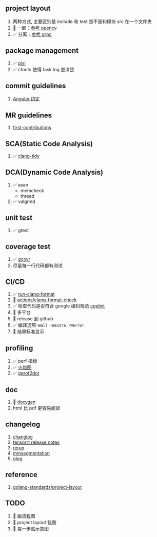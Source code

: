## project layout

1. 两种方式, 主要区别是 include 和 test 是不是和模块 src 在一个文件夹
1. 🔲 一起：[参考 opencv](https://github.com/opencv/opencv)
1. ✅ 分离：[参考 grpc](https://github.com/grpc/grpc)

## package management

1. ✅ [pixi](https://github.com/prefix-dev/pixi)
1. ✅ cfonts 使得 task log 更清楚

## commit guidelines

1. [Angular 约定](https://github.com/angular/angular/blob/22b96b9/CONTRIBUTING.md#-commit-message-guidelines)

## MR guidelines

1. [first-contributions](https://github.com/firstcontributions/first-contributions)

## SCA(Static Code Analysis)

1. ✅ [clang-tidy](https://clang.llvm.org/extra/clang-tidy/)

## DCA(Dynamic Code Analysis)

1. ✅ asan
   - memcheck
   - thread
1. ✅ valgrind

## unit test

1. ✅ gtest

## coverage test

1. ✅ [gcovr](https://github.com/gcovr/gcovr)
1. 尽量每一行代码都有测试

## CI/CD

1. ✅ [run-clang-format](https://github.com/Sarcasm/run-clang-format/tree/master)
1. 🔲 [actions/clang-format-check](https://github.com/marketplace/actions/clang-format-check)
1. ✅ 检查代码是否符合 google 编码规范 [cpplint](https://github.com/cpplint/cpplint)
1. 🔲 多平台
1. 🔲 release 到 github
1. ✅ 编译选项`-Wall -Wextra -Werror`
1. 🔲 结果标准显示

## profiling

1. ✅ perf 指标
1. ✅ [火焰图](https://github.com/brendangregg/FlameGraph)
1. ✅ [gprof2dot](https://github.com/jrfonseca/gprof2dot)

## doc

1. 🔲 [doxygen](https://www.doxygen.nl/)
1. html 比 pdf 更容易阅读

## changelog

1. [changlog](https://keepachangelog.com/zh-CN/1.0.0/)
1. [tensorrt release notes](https://docs.nvidia.com/deeplearning/tensorrt/release-notes/index.html)
1. [rerun](https://github.com/rerun-io/rerun/releases)
1. [mmsegmentation](https://github.com/open-mmlab/mmsegmentation/blob/master/docs/en/changelog.md)
1. [glog](https://github.com/google/glog/blob/master/ChangeLog)

## reference

1. [golang-standards/project-layout](https://github.com/golang-standards/project-layout)

## TODO

1. 🔲 画流程图
1. 🔲 project layout 截图
1. 🔲 每一步贴示意图
